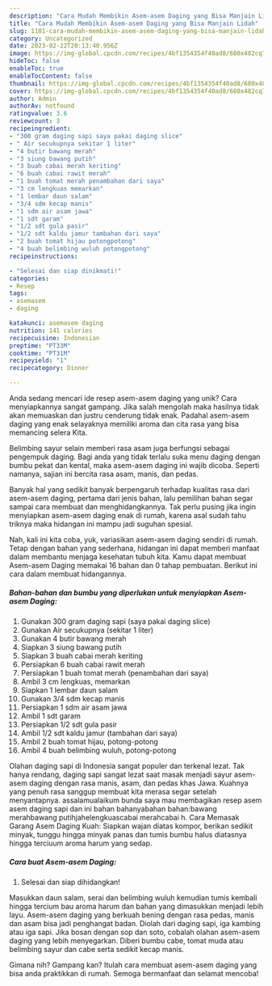 ```yaml
---
description: "Cara Mudah Membikin Asem-asem Daging yang Bisa Manjain Lidah"
title: "Cara Mudah Membikin Asem-asem Daging yang Bisa Manjain Lidah"
slug: 1101-cara-mudah-membikin-asem-asem-daging-yang-bisa-manjain-lidah
category: Uncategorized
date: 2023-02-22T20:13:40.956Z
image: https://img-global.cpcdn.com/recipes/4bf1354354f40ad8/680x482cq70/asem-asem-daging-foto-resep-utama.jpg
hideToc: false
enableToc: true
enableTocContent: false
thumbnail: https://img-global.cpcdn.com/recipes/4bf1354354f40ad8/680x482cq70/asem-asem-daging-foto-resep-utama.jpg
cover: https://img-global.cpcdn.com/recipes/4bf1354354f40ad8/680x482cq70/asem-asem-daging-foto-resep-utama.jpg
author: Admin
authorAv: notfound
ratingvalue: 3.6
reviewcount: 3
recipeingredient:
- "300 gram daging sapi saya pakai daging slice"
- " Air secukupnya sekitar 1 liter"
- "4 butir bawang merah"
- "3 siung bawang putih"
- "3 buah cabai merah keriting"
- "6 buah cabai rawit merah"
- "1 buah tomat merah penambahan dari saya"
- "3 cm lengkuas memarkan"
- "1 lembar daun salam"
- "3/4 sdm kecap manis"
- "1 sdm air asam jawa"
- "1 sdt garam"
- "1/2 sdt gula pasir"
- "1/2 sdt kaldu jamur tambahan dari saya"
- "2 buah tomat hijau potongpotong"
- "4 buah belimbing wuluh potongpotong"
recipeinstructions:

- "Selesai dan siap dinikmati!"
categories:
- Resep
tags:
- asemasem
- daging

katakunci: asemasem daging 
nutrition: 141 calories
recipecuisine: Indonesian
preptime: "PT33M"
cooktime: "PT31M"
recipeyield: "1"
recipecategory: Dinner

---
```





Anda sedang mencari ide resep asem-asem daging yang unik? Cara menyiapkannya sangat gampang. Jika salah mengolah maka hasilnya tidak akan memuaskan dan justru cenderung tidak enak. Padahal asem-asem daging yang enak selayaknya memiliki aroma dan cita rasa yang bisa memancing selera Kita.





Belimbing sayur selain memberi rasa asam juga berfungsi sebagai pengempuk daging. Bagi anda yang tidak terlalu suka menu daging dengan bumbu pekat dan kental, maka asem-asem daging ini wajib dicoba. Seperti namanya, sajian ini bercita rasa asam, manis, dan pedas.

Banyak hal yang sedikit banyak berpengaruh terhadap kualitas rasa dari asem-asem daging, pertama dari jenis bahan, lalu pemilihan bahan segar sampai cara membuat dan menghidangkannya. Tak perlu pusing jika ingin menyiapkan asem-asem daging enak di rumah, karena asal sudah tahu triknya maka hidangan ini mampu jadi suguhan spesial.






Nah, kali ini kita coba, yuk, variasikan asem-asem daging sendiri di rumah. Tetap dengan bahan yang sederhana, hidangan ini dapat memberi manfaat dalam membantu menjaga kesehatan tubuh kita. Kamu dapat membuat Asem-asem Daging memakai 16 bahan dan 0 tahap pembuatan. Berikut ini cara dalam membuat hidangannya.

<!--inarticleads1-->

##### Bahan-bahan dan bumbu yang diperlukan untuk menyiapkan Asem-asem Daging:

1. Gunakan 300 gram daging sapi (saya pakai daging slice)
1. Gunakan  Air secukupnya (sekitar 1 liter)
1. Gunakan 4 butir bawang merah
1. Siapkan 3 siung bawang putih
1. Siapkan 3 buah cabai merah keriting
1. Persiapkan 6 buah cabai rawit merah
1. Persiapkan 1 buah tomat merah (penambahan dari saya)
1. Ambil 3 cm lengkuas, memarkan
1. Siapkan 1 lembar daun salam
1. Gunakan 3/4 sdm kecap manis
1. Persiapkan 1 sdm air asam jawa
1. Ambil 1 sdt garam
1. Persiapkan 1/2 sdt gula pasir
1. Ambil 1/2 sdt kaldu jamur (tambahan dari saya)
1. Ambil 2 buah tomat hijau, potong-potong
1. Ambil 4 buah belimbing wuluh, potong-potong


Olahan daging sapi di Indonesia sangat populer dan terkenal lezat. Tak hanya rendang, daging sapi sangat lezat saat masak menjadi sayur asem-asem daging dengan rasa manis, asam, dan pedas khas Jawa. Kuahnya yang penuh rasa sanggup membuat kita merasa segar setelah menyantapnya. assalamualaikum bunda saya mau membagikan resep asem asem daging sapi dan ini bahan bahanyabahan bahan:bawang merahbawang putihjahelengkuascabai merahcabai h. Cara Memasak Garang Asem Daging Kuah: Siapkan wajan diatas kompor, berikan sedikit minyak, tunggu hingga minyak panas dan tumis bumbu halus diatasnya hingga terciuum aroma harum yang sedap. 

<!--inarticleads2-->

##### Cara buat Asem-asem Daging:


1. Selesai dan siap dihidangkan!

Masukkan daun salam, serai dan belimbing wuluh kemudian tumis kembali hingga tercium bau aroma harum dan bahan yang dimasukkan menjadi lebih layu. Asem-asem daging yang berkuah bening dengan rasa pedas, manis dan asam bisa jadi penghangat badan. Diolah dari daging sapi, iga kambing atau iga sapi. Jika bosan dengan sop dan soto, cobalah olahan asem-asem daging yang lebih menyegarkan. Diberi bumbu cabe, tomat muda atau belimbing sayur dan cabe serta sedikit kecap manis. 

Gimana nih? Gampang kan? Itulah cara membuat asem-asem daging yang bisa anda praktikkan di rumah. Semoga bermanfaat dan selamat mencoba!
